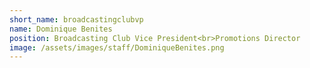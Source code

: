 ```yaml
---
short_name: broadcastingclubvp
name: Dominique Benites
position: Broadcasting Club Vice President<br>Promotions Director
image: /assets/images/staff/DominiqueBenites.png
---
```

